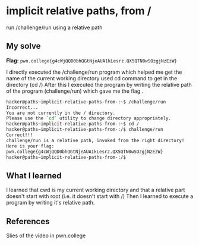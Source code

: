 # implicit relative paths, from /
run  /challenge/run using a relative path

## My solve
**Flag:** `pwn.college{g4cWjQQD0bhQGtNjeAUA1kLesrz.QX5QTN0wSOzgjNzEzW}`

I directly executed the /challenge/run program which helped me get the name of the current working directory 
used cd command to get in the directory (cd /)
After this I executed the program by writing the relative path of the program (challenge/run) which gave me the flag .
```bash
hacker@paths~implicit-relative-paths-from-:~$ /challenge/run
Incorrect...
You are not currently in the / directory.
Please use the `cd` utility to change directory appropriately.
hacker@paths~implicit-relative-paths-from-:~$ cd /
hacker@paths~implicit-relative-paths-from-:/$ challenge/run
Correct!!!
challenge/run is a relative path, invoked from the right directory!
Here is your flag:
pwn.college{g4cWjQQD0bhQGtNjeAUA1kLesrz.QX5QTN0wSOzgjNzEzW}
hacker@paths~implicit-relative-paths-from-:/$
```

## What I learned
I learned that cwd is my current working directory and that a relative part doesn't start with root (i.e. it doesn't start with /)
Then I learned to execute a program by writing it's relative path. 
## References 
Slies of the video in pwn.college

